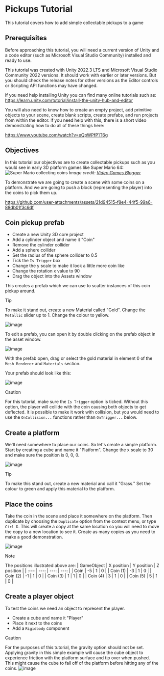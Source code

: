 # Pickups Tutorial

This tutorial covers how to add simple collectable pickups to a game

## Prerequisites

Before approaching this tutorial, you will need a current version of Unity and a code editor (such as Microsoft Visual Studio Community) installed and ready to use.

This tutorial was created with Unity 2022.3 LTS and Microsoft Visual Studio Community 2022 versions. It should work with earlier or later versions. But you should check the release notes for other versions as the Editor controls or Scripting API functions may have changed.

If you need help installing Unity you can find many online tutorials such as:
https://learn.unity.com/tutorial/install-the-unity-hub-and-editor

You will also need to know how to create an empty project, add primitive objects to your scene, create blank scripts, create prefabs, and run projects from within the editor. If you need help with this, there is a short video demonstrating how to do all of these things here: 

https://www.youtube.com/watch?v=eQpWPfP1T6g

## Objectives

In this tutorial our objectives are to create collectable pickups such as you would see in early 3D platform games like Super Mario 64:
![Super Mario collecting coins](https://cdn.videogamesblogger.com/wp-content/uploads/2011/08/super-mario-3d-land-screenshot-coin-collecting-646x387.jpg)
*Image credit: [Video Games Blogger](https://videogamesblogger.com)*

To demonstrate we are going to create a scene with some coins on a platform. And we are going to push a block (representing the player) into the coins to pick them up.

https://github.com/user-attachments/assets/21d94515-f8e4-44f5-99a6-88db01f3c6df

## Coin pickup prefab

- Create a new Unity 3D core project
- Add a cylinder object and name it "Coin"
- Remove the cylinder collider
- Add a sphere collider
- Set the radius of the sphere collider to 0.5
- Tick the `Is Trigger` box
- Change the y scale to make it look a little more coin like
- Change the rotation x value to 90
- Drag the object into the Assets window

This creates a prefab which we can use to scatter instances of this coin pickup around.

> [!TIP]
> To make it stand out, create a new Material called "Gold". Change the `Metallic` slider up to 1. Change the colour to yellow. 
>
> ![image](https://github.com/user-attachments/assets/cb17cd32-b403-4736-bf1b-3676fcc1f4f5)
>
> To edit a prefab, you can open it by double clicking on the prefab object in the asset window.
>
> ![image](https://github.com/user-attachments/assets/cce8cb28-28f0-4941-8ca1-f636818ed026)
>
> With the prefab open, drag or select the gold material in element 0 of the `Mesh Renderer` and `Materials` section.

Your prefab should look like this:

![image](https://github.com/user-attachments/assets/984bdbe0-c145-40cf-82ee-d480a513b07a)

> [!CAUTION]
> For this tutorial, make sure the `Is Trigger` option is ticked. Without this option, the player will collide with the coin causing both objects to get deflected. It is possible to make it work with collision, but you would need to use the `OnCollision...` functions rather than `OnTrigger...` below.

## Create a platform

We'll need somewhere to place our coins. So let's create a simple platform. Start by creating a cube and name it "Platform". Change the x scale to 30 and make sure the position is 0, 0, 0.

![image](https://github.com/user-attachments/assets/75ece902-52af-4efc-b289-229e1959ddfc)

> [!TIP]
> To make this stand out, create a new material and call it "Grass." Set the colour to green and apply this material to the platform.

## Place the coins

Take the coin in the scene and place it somewhere on the platform. Then duplicate by choosing the `Duplicate` option from the context menu, or type `Ctrl D`. This will create a copy at the same location so you will need to move the copy to a new location to see it. Create as many copies as you need to make a good demonstration.

![image](https://github.com/user-attachments/assets/62a9599a-567d-423a-a94c-436fad655f25)

> [!NOTE]
> The positions illustrated above are:
> | GameObject | X position | Y position | Z position |
> | :--- | ---: | ---: | ---: |
> | Coin | -5 | 1 | 0 |
> | Coin (1) | -3 | 1 | 0 |
> | Coin (2) | -1 | 1 | 0 |
> | Coin (3) |  1 | 1 | 0 |
> | Coin (4) |  3 | 1 | 0 |
> | Coin (5) |  5 | 1 | 0 |

## Create a player object

To test the coins we need an object to represent the player.

- Create a cube and name it "Player"
- Place it next to the coins
- Add a `Rigidbody` component

> [!CAUTION]
> For the purposes of this tutorial, the gravity option should not be set. Applying gravity in this simple example will cause the cube object to experience friction with the platform surface and tip over when pushed. This might cause the cube to fall off of the platform before hitting any of the coins.
>![image](https://github.com/user-attachments/assets/fc29e548-0c60-4892-9c6f-89ad3966a5aa)
